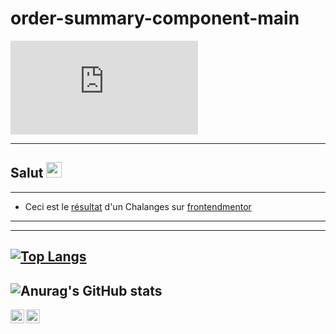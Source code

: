 # order-summary-component-main  
[![gzip size](http://img.badgesize.io/https://github.com/yoann-chaperon/order-summary-component-main/blob/main/app.min.css?compression=gzip)](https://github.com/yoann-chaperon/order-summary-component-main/blob/main/app.min.css)

---
## Salut <img src="https://media.giphy.com/media/hvRJCLFzcasrR4ia7z/giphy.gif" width="25px">
---
- Ceci est le [résultat](https://yoann-chaperon.github.io/order-summary-component-main/) d'un Chalanges sur [frontendmentor](https://www.frontendmentor.io/challenges/order-summary-component-QlPmajDUj)

---

---
[![Top Langs](https://github-readme-stats.vercel.app/api/top-langs/?username=yoann-chaperon&layout=compact)](https://github.com/yoann-chaperon/github-readme-stats)
---
![Anurag's GitHub stats](https://github-readme-stats.vercel.app/api?username=yoann-chaperon&hide=contribs,prs&theme=synthwave)
---
<a href="https://twitter.com/chaps35300">
  <img align="left" alt="yoann-chaperon | Twitter" width="22px" src="https://raw.githubusercontent.com/peterthehan/peterthehan/master/assets/twitter.svg" />
</a> 
<a href="https://www.linkedin.com/in/yoann-chaperon/"target="_blank">
  <img align="left" alt="yoann chaperon LinkedIN" width="22px" src="https://raw.githubusercontent.com/peterthehan/peterthehan/master/assets/linkedin.svg" />
</a>